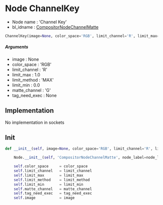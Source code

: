 # Node ChannelKey

- Node name : 'Channel Key'
- bl_idname : [CompositorNodeChannelMatte](https://docs.blender.org/api/current/bpy.types.CompositorNodeChannelMatte.html)


``` python
ChannelKey(image=None, color_space='RGB', limit_channel='R', limit_max=1.0, limit_method='MAX', limit_min=0.0, matte_channel='G', tag_need_exec=None, node_label=None, node_color=None)
```
##### Arguments

- image : None
- color_space : 'RGB'
- limit_channel : 'R'
- limit_max : 1.0
- limit_method : 'MAX'
- limit_min : 0.0
- matte_channel : 'G'
- tag_need_exec : None

## Implementation

No implementation in sockets

## Init

``` python
def __init__(self, image=None, color_space='RGB', limit_channel='R', limit_max=1.0, limit_method='MAX', limit_min=0.0, matte_channel='G', tag_need_exec=None, node_label=None, node_color=None):

    Node.__init__(self, 'CompositorNodeChannelMatte', node_label=node_label, node_color=node_color)

    self.color_space     = color_space
    self.limit_channel   = limit_channel
    self.limit_max       = limit_max
    self.limit_method    = limit_method
    self.limit_min       = limit_min
    self.matte_channel   = matte_channel
    self.tag_need_exec   = tag_need_exec
    self.image           = image
```
